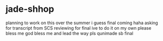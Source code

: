 # jade-shhop
planning to work on this over the summer i guess
final coming haha
asking for transcript from SCS
reviewing for final ive to do it on my own please bless me
god bless me and lead the way pls
qunimade sb final 

